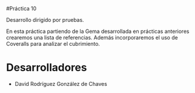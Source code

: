 #Práctica 10 

Desarrollo dirigido por pruebas.

En esta práctica partiendo de la Gema desarrollada en prácticas anteriores crearemos una lista de referencias.
Además incorporaremos el uso de Coveralls para analizar el cubrimiento.

# Desarrolladores

* David Rodríguez González de Chaves 

